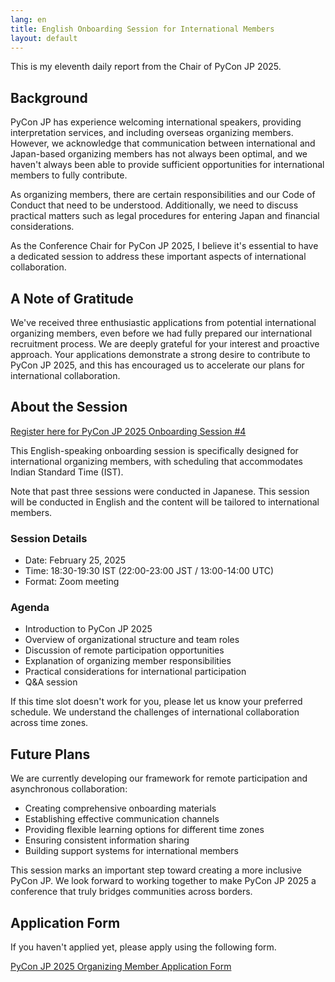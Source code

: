 ```yaml
---
lang: en
title: English Onboarding Session for International Members
layout: default
---
```


This is my eleventh daily report from the Chair of PyCon JP 2025.

## Background

PyCon JP has experience welcoming international speakers, providing interpretation services, and including overseas organizing members. However, we acknowledge that communication between international and Japan-based organizing members has not always been optimal, and we haven't always been able to provide sufficient opportunities for international members to fully contribute.

As organizing members, there are certain responsibilities and our Code of Conduct that need to be understood. Additionally, we need to discuss practical matters such as legal procedures for entering Japan and financial considerations.

As the Conference Chair for PyCon JP 2025, I believe it's essential to have a dedicated session to address these important aspects of international collaboration.

## A Note of Gratitude

We've received three enthusiastic applications from potential international organizing members, even before we had fully prepared our international recruitment process. We are deeply grateful for your interest and proactive approach. Your applications demonstrate a strong desire to contribute to PyCon JP 2025, and this has encouraged us to accelerate our plans for international collaboration.

## About the Session

[Register here for PyCon JP 2025 Onboarding Session #4](https://pyconjp-staff.connpass.com/event/346270/)

This English-speaking onboarding session is specifically designed for international organizing members, with scheduling that accommodates Indian Standard Time (IST).

Note that past three sessions were conducted in Japanese. This session will be conducted in English and the content will be tailored to international members.

### Session Details

- Date: February 25, 2025
- Time: 18:30-19:30 IST (22:00-23:00 JST / 13:00-14:00 UTC)
- Format: Zoom meeting

### Agenda

- Introduction to PyCon JP 2025
- Overview of organizational structure and team roles
- Discussion of remote participation opportunities
- Explanation of organizing member responsibilities
- Practical considerations for international participation
- Q&A session

If this time slot doesn't work for you, please let us know your preferred schedule. We understand the challenges of international collaboration across time zones.

## Future Plans

We are currently developing our framework for remote participation and asynchronous collaboration:

- Creating comprehensive onboarding materials
- Establishing effective communication channels
- Providing flexible learning options for different time zones
- Ensuring consistent information sharing
- Building support systems for international members

This session marks an important step toward creating a more inclusive PyCon JP. We look forward to working together to make PyCon JP 2025 a conference that truly bridges communities across borders.

## Application Form

If you haven't applied yet, please apply using the following form.

[PyCon JP 2025 Organizing Member Application Form](https://forms.gle/7irqYKhZVj7AY7LfA)
